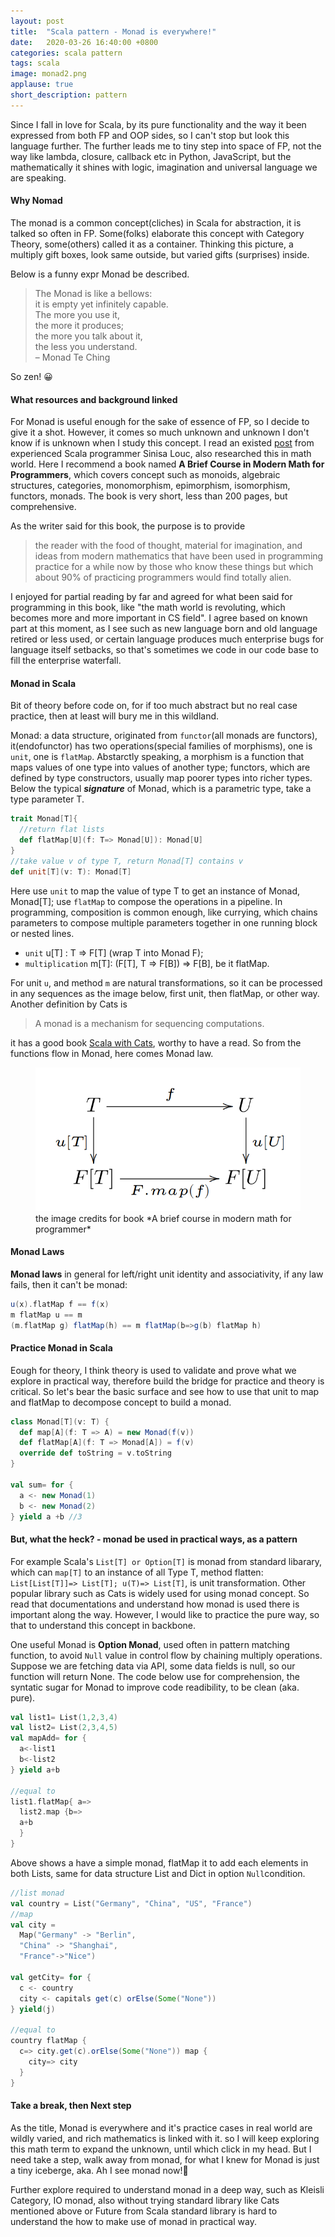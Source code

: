 ```yaml
---
layout: post
title:  "Scala pattern - Monad is everywhere!"
date:   2020-03-26 16:40:00 +0800
categories: scala pattern
tags: scala
image: monad2.png
applause: true
short_description: pattern 
--- 
```


<div markdown="1" id="text">
Since I fall in love for Scala, by its pure functionality and the way it been expressed from both FP and OOP sides, so I can't stop but look this language further. The further leads me to tiny step into space of FP, not the way like lambda, closure, callback etc in Python, JavaScript, but the mathematically it shines with logic, imagination and universal language we are speaking.

#### Why Nomad
The monad is a common concept(cliches) in Scala for abstraction, it is talked so often in FP. Some(folks) elaborate this concept with Category Theory, some(others) called it as a container. Thinking this picture, a multiply gift boxes, look same outside, but varied gifts (surprises) inside.

Below is a funny expr Monad be described.

<blockquote>
The Monad is like a bellows:<br/>
it is empty yet infinitely capable.<br/>
The more you use it, <br/>
the more it produces;<br/>
the more you talk about it, <br/>
the less you understand.<br/>
– Monad Te Ching
</blockquote>

So zen! 😀

#### What resources and background linked 
For Monad is useful enough for the sake of essence of FP, so I decide to give it a shot. However, it comes so much unknown and unknown I don't know if is unknown when I study this concept. I read an existed <a href='https://medium.com/free-code-camp/demystifying-the-monad-in-scala-cc716bb6f534'>post</a> from experienced Scala programmer Sinisa Louc, also researched this in math world. Here I recommend a book named **A Brief Course in Modern Math for Programmers**, which covers concept such as monoids, algebraic structures, categories, monomorphism, epimorphism, isomorphism, functors, monads. The book is very short, less than 200 pages, but comprehensive. 

As the writer said for this book, the purpose is to provide 
<blockquote>the reader with the food of thought, material for imagination, and ideas from modern mathematics that have been used in programming practice for a while now by those who know these things but which about 90% of practicing programmers would find totally alien.
</blockquote>

I enjoyed for partial reading by far and agreed for what been said for programming in this book, like "the math world is revoluting, which becomes more and more important in CS field". I agree based on known part at this moment, as I see such as new language born and old language retired or less used, or certain language produces much enterprise bugs for language itself setbacks, so that's sometimes we code in our code base to fill the enterprise waterfall.

#### Monad in Scala 
Bit of theory before code on, for if too much abstract but no real case practice, then at least will bury me in this wildland. 

Monad: a data structure, originated from `functor`(all monads are functors), it(endofunctor) has two operations(special families of morphisms), one is `unit`, one is `flatMap`. Abstarctly speaking, a morphism is a function that maps values of one type into values of another type; functors, which are defined by type constructors, usually map poorer types into richer types. Below the typical ***signature*** of Monad, which is a parametric type, take a type parameter T. 
```Scala
trait Monad[T]{
  //return flat lists 
  def flatMap[U](f: T=> Monad[U]): Monad[U]
}
//take value v of type T, return Monad[T] contains v 
def unit[T](v: T): Monad[T] 
```
Here use `unit` to map the value of type T to get an instance of Monad, Monad[T]; use `flatMap` to compose the operations in a pipeline. In programming, composition is common enough, like currying, which chains parameters to compose multiple parameters together in one running block or nested lines.  
- `unit` u[T] : T => F[T] (wrap T into Monad F);
- `multiplication` m[T]: (F[T], T => F[B]) => F[B], be it flatMap.

For unit `u`, and method `m` are natural transformations, so it can be processed in any sequences as the image below, first unit, then flatMap, or other way. Another definition by Cats is 
<blockquote> A monad is a mechanism for sequencing computations.</blockquote> 
it has a good book <a href="https://books.underscore.io/scala-with-cats/scala-with-cats.html#what-is-a-monad">Scala with Cats</a>, worthy to have a read. So from the functions flow in Monad, here comes Monad law. 
<figure>
<img src='/assets/monad.png'>
<figcaption>the image credits for book *A brief course in modern math for programmer*
</figcaption>
</figure>

#### Monad Laws 
**Monad laws** in general for left/right unit identity and associativity, if any law fails, then it can't be monad:
```Scala
u(x).flatMap f == f(x)
m flatMap u == m
(m.flatMap g) flatMap(h) == m flatMap(b=>g(b) flatMap h)
```
#### Practice Monad in Scala 
Eough for theory, I think theory is used to validate and prove what we explore in practical way, therefore build the bridge for practice and theory is critical. So let's bear the basic surface and see how to use that unit to map and flatMap to decompose concept to build a monad. 

```Scala
class Monad[T](v: T) {
  def map[A](f: T => A) = new Monad(f(v))
  def flatMap[A](f: T => Monad[A]) = f(v)
  override def toString = v.toString
}

val sum= for {
  a <- new Monad(1)
  b <- new Monad(2) 
} yield a +b //3 
```
#### But, what the heck? - monad be used in practical ways, as a pattern
For example Scala's `List[T] or Option[T]` is monad from standard libarary, which can `map[T]` to an instance of all Type T, method flatten: `List[List[T]]=> List[T]; u(T)=> List[T]`, is unit transformation. Other popular library such as Cats is widely used for using monad concept. So read that documentations and understand how monad is used there is important along the way. However, I would like to practice the pure way, so that to understand this concept in backbone.  

One useful Monad is **Option Monad**, used often in pattern matching function, to avoid `Null` value in control flow by chaining multiply operations. Suppose we are fetching data via API, some data fields is null, so our function will return None. The code below use for comprehension, the syntatic sugar for Monad to improve code readibility, to be clean (aka. pure).
```Scala
val list1= List(1,2,3,4)
val list2= List(2,3,4,5)
val mapAdd= for {
  a<-list1
  b<-list2
} yield a+b 

//equal to
list1.flatMap{ a=>
  list2.map {b=> 
  a+b 
  }
}
```
Above shows a have a simple monad, flatMap it to add each elements in both Lists, same for data structure List and Dict in option `Null`condition. 

```Scala
//list monad 
val country = List("Germany", "China", "US", "France")
//map 
val city =
  Map("Germany" -> "Berlin", 
  "China" -> "Shanghai",
  "France"->"Nice")

val getCity= for {
  c <- country
  city <- capitals get(c) orElse(Some("None")) 
} yield(j)

//equal to 
country flatMap {
  c=> city.get(c).orElse(Some("None")) map {
    city=> city
  }
}
```

#### Take a break, then Next step 
As the title, Monad is everywhere and it's practice cases in real world are wildly varied, and rich mathematics is linked with it. so I will keep exploring this math term to expand the unknown, until which click in my head. But I need take a step, walk away from monad, for what I knew for Monad is just a tiny iceberge, aka. Ah I see monad now!&#128587;

Further explore required to understand monad in a deep way, such as Kleisli Category, IO monad, also without trying standard library like Cats mentioned above or Future from Scala standard library is hard to understand the how to make use of monad in practical way. 

